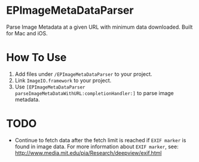 EPImageMetaDataParser
=====================

Parse Image Metadata at a given URL with minimum data downloaded. Built for Mac and iOS.


How To Use
==========

1. Add files under `/EPImageMetaDataParser` to your project.
2. Link `ImageIO.framework` to your project.
3. Use `[EPImageMetaDataParser parseImageMetaDataWithURL:completionHandler:]` to parse image metadata.


TODO
====

+ Continue to fetch data after the fetch limit is reached if `EXIF marker` is found in image data. For more information about `EXIF marker`, see: http://www.media.mit.edu/pia/Research/deepview/exif.html